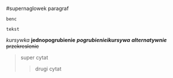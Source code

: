 #supernaglowek
	paragraf

	benc

	tekst
*kursywka*
**jednopogrubienie**
***pogrubienieikursywa*** ___alternatywnie___
~~przekreslenie~~

>super cytat
>>drugi cytat
